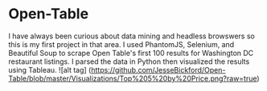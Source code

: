 # Open-Table

I have always been curious about data mining and headless browswers so this is my first project in that area. I used PhantomJS, Selenium, and Beautiful Soup to scrape Open Table's first 100 results for Washington DC restaurant listings. I parsed the data in Python then visualized the results using Tableau. 
![alt tag] (https://github.com/JesseBickford/Open-Table/blob/master/Visualizations/Top%205%20by%20Price.png?raw=true)
